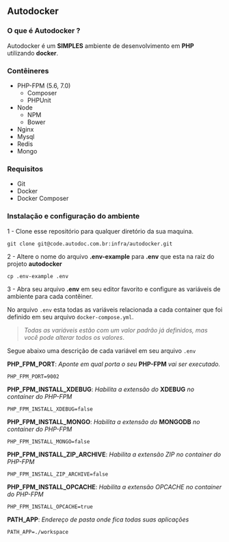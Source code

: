 ## Autodocker

### O que é Autodocker ?

Autodocker é um **SIMPLES** ambiente de desenvolvimento em **PHP** utilizando **docker**.

### Contêineres

- PHP-FPM (5.6, 7.0)
    - Composer
    - PHPUnit
- Node
    - NPM
    - Bower
- Nginx
- Mysql
- Redis
- Mongo


### Requisitos
- Git
- Docker
- Docker Composer


### Instalação e configuração do ambiente
1 - Clone esse repositório para qualquer diretório da sua maquina.
```shell
git clone git@code.autodoc.com.br:infra/autodocker.git
```
2 - Altere o nome do arquivo **.env-example** para **.env** que esta na raiz do projeto **autodocker**
```shell
cp .env-example .env
```
3 - Abra seu arquivo **.env** em seu editor favorito e configure as variáveis de ambiente para cada contêiner.

No arquivo `.env` esta todas as variáveis relacionada a cada container que foi definido em seu arquivo `docker-compose.yml`.

> *Todas as variáveis estão com um valor padrão já definidos, mas você pode alterar todos os valores*.

Segue abaixo uma descrição de cada variável em seu arquivo `.env`

**PHP_FPM_PORT**: *Aponte em qual porta o seu* **PHP-FPM** *vai ser executado.*	
```
PHP_FPM_PORT=9002
```

**PHP_FPM_INSTALL_XDEBUG**:  *Habilita a extensão do* **XDEBUG** *no container do PHP-FPM*
```
PHP_FPM_INSTALL_XDEBUG=false
```

**PHP_FPM_INSTALL_MONGO**: *Habilita a extensão do* **MONGODB** *no container do PHP-FPM*
```
PHP_FPM_INSTALL_MONGO=false
```

**PHP_FPM_INSTALL_ZIP_ARCHIVE**: *Habilita a extensão ZIP no container do PHP-FPM*
```
PHP_FPM_INSTALL_ZIP_ARCHIVE=false
```
**PHP_FPM_INSTALL_OPCACHE**: *Habilita a extensão OPCACHE no container do PHP-FPM*
```
PHP_FPM_INSTALL_OPCACHE=true
```

**PATH_APP**: *Endereço de pasta onde fica todas suas aplicações*
```
PATH_APP=./workspace
```
